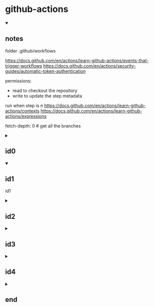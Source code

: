 # github-actions

<details id=notes open>
<summary><h2>notes</h2></summary>

folder .github/workflows

https://docs.github.com/en/actions/learn-github-actions/events-that-trigger-workflows
https://docs.github.com/en/actions/security-guides/automatic-token-authentication

permissions:

- read to checkout the repository
- write to update the step metadata

run when step is n
https://docs.github.com/en/actions/learn-github-actions/contexts
https://docs.github.com/en/actions/learn-github-actions/expressions

fetch-depth: 0 # get all the branches

</details>



<details id=0>
<summary><h2>id0</h2></summary>

id0

</details>

<details id=1 open>
<summary><h2>id1</h2></summary>

id1

</details>

<details id=2>
<summary><h2>id2</h2></summary>

id2

</details>

<details id=3>
<summary><h2>id3</h2></summary>

id3

</details>

<details id=4>
<summary><h2>id4</h2></summary>

id4

</details>

<details id=X>
<summary><h2>end</h2></summary>

end

</details>

